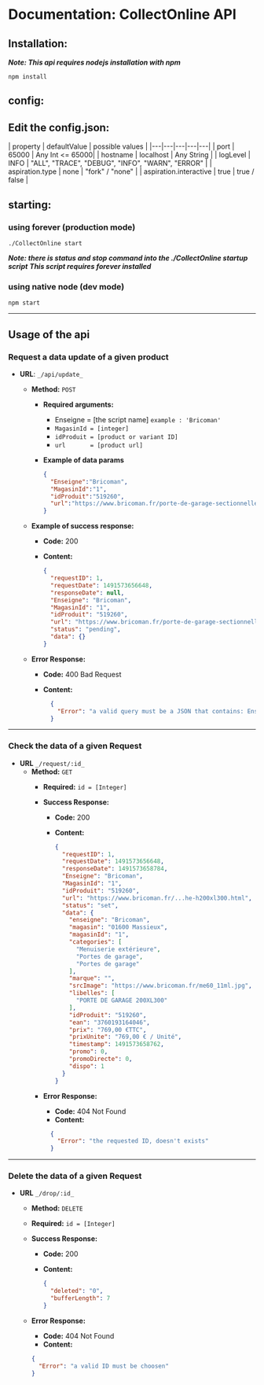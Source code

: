 # Documentation: CollectOnline API

## Installation:
***Note: This api requires nodejs installation with npm***

`npm install`

## config:
Edit the config.json:
-----
|  property | defaultValue | possible values |
|---|---|---|---|---|
|  port | 65000 | Any Int <= 65000|
| hostname  | localhost | Any String |
| logLevel  | INFO | "ALL", "TRACE", "DEBUG", "INFO", "WARN", "ERROR" |
| aspiration.type  | none | "fork" / "none" |
| aspiration.interactive  | true | true / false |

## starting:
### using forever (production mode)
`./CollectOnline start`

***Note: there is status and stop command into the ./CollectOnline startup script***
***This script requires forever installed***

### using native node (dev mode)
`npm start`

---

## Usage of the api
### __Request a data update  of a given product__

* **URL**: `_/api/update_`
  * **Method:** `POST`
    * **Required arguments:**
      * Enseigne  = [the script name]  `example : 'Bricoman'`
      * `MagasinId = [integer]`
      * `idProduit = [product or variant ID]`
      * `url       = [product url]`

    * **Example of data params**

      ```json
      {
        "Enseigne":"Bricoman",
        "MagasinId":"1",
        "idProduit":"519260",
        "url":"https://www.bricoman.fr/porte-de-garage-sectionnelle-motorisee-blanche-h200xl300.html"
      }
      ```

  * **Example of success response:**
    * **Code:** 200 <br />
    * **Content:**

      ```json
      {
        "requestID": 1,
        "requestDate": 1491573656648,
        "responseDate": null,
        "Enseigne": "Bricoman",
        "MagasinId": "1",
        "idProduit": "519260",
        "url": "https://www.bricoman.fr/porte-de-garage-sectionnelle-motorisee-blanche-h200xl300.html",
        "status": "pending",
        "data": {}
      }
      ```

  * **Error Response:**

     * **Code:** 400 Bad Request <br />
     * **Content:**

        ```json
          {
            "Error": "a valid query must be a JSON that contains: Enseigne, MagasinId, idProduit and url"
          }
        ```
---
### __Check the data of a given Request__

* **URL** `_/request/:id_`
  * **Method:** `GET`
    * **Required:** `id = [Integer]`
    * **Success Response:**
      * **Code:** 200
      * **Content:**

        ```json
        {
          "requestID": 1,
          "requestDate": 1491573656648,
          "responseDate": 1491573658784,
          "Enseigne": "Bricoman",
          "MagasinId": "1",
          "idProduit": "519260",
          "url": "https://www.bricoman.fr/...he-h200xl300.html",
          "status": "set",
          "data": {
            "enseigne": "Bricoman",
            "magasin": "01600 Massieux",
            "magasinId": "1",
            "categories": [
              "Menuiserie extérieure",
              "Portes de garage",
              "Portes de garage"
            ],
            "marque": "",
            "srcImage": "https://www.bricoman.fr/me60_11ml.jpg",
            "libelles": [
              "PORTE DE GARAGE 200XL300"
            ],
            "idProduit": "519260",
            "ean": "3760193164046",
            "prix": "769,00 €TTC",
            "prixUnite": "769,00 € / Unité",
            "timestamp": 1491573658762,
            "promo": 0,
            "promoDirecte": 0,
            "dispo": 1
          }
        }
        ```

    * **Error Response:**
       * **Code:** 404 Not Found <br />
       * **Content:**

        ```json
          {  
            "Error": "the requested ID, doesn't exists"
          }
        ```

---

### __Delete the data of a given Request__

  * **URL** `_/drop/:id_`
    * **Method:** `DELETE`
    * **Required:** `id = [Integer]`
    * **Success Response:**
      * **Code:** 200
      * **Content:**

        ```json
        {
          "deleted": "0",
          "bufferLength": 7
        }
        ```

    * **Error Response:**
       * **Code:** 404 Not Found
       * **Content:**

        ```json
        {
          "Error": "a valid ID must be choosen"
        }
        ```
